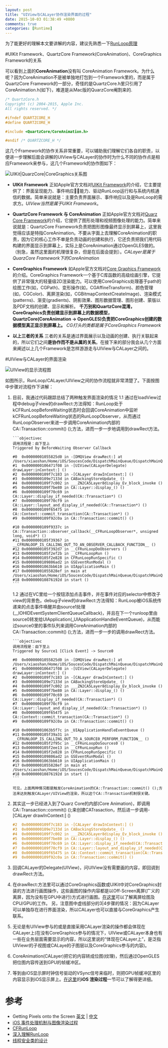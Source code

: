 ```yaml
---
layout: post
title: "UIView与CALayer协作渲染界面的过程"
date: 2015-10-03 01:38:49 +0800
comments: true
categories: [Runtime]
---
```


<!--more-->

为了能更好的理解本文要讲解的内容，建议先熟悉一下[RunLoop原理](http://blog.handy.wang/blog/2014/05/26/runloopxue-xi-bi-ji-1/)

#UIKit Framework、QuartzCore Framework(CoreAnimation)、CoreGraphics Framework的关系

可以看到上面的**CoreAnimation**没有叫 CoreAnimation Framework。为什么呢？因为CoreAnimation不是被单独地打包到一个Framework里的，而是属于QuartzCore Framework的一部分，奇怪的是QuartzCore.h里只引用了CoreAnimation.h(如下)，难道是从Mac版的QuarzCore阉割来的.

```objectivec
/* QuartzCore.h
Copyright (c) 2004-2015, Apple Inc.
All rights reserved. */

#ifndef QUARTZCORE_H
#define QUARTZCORE_H

#include <QuartzCore/CoreAnimation.h>

#endif /* QUARTZCORE_H */
```

这几个Framework的协作关系非常重要，可以辅助我们理解它们各自的职责，以便进一步理解后面会讲解的UIView与CALayer的协作时为什么不同的协作点是相应Framework来参与，这几个Framework的协作图如下：

![UIKit|QuarzCore|CoreGraphics关系图](https://raw.githubusercontent.com/Handy-Wang/Handy-Wang.github.io/source/source/_posts/img/UIKit-QuarzCore-CoreGraphics-relations.jpg "UIKit|QuarzCore|CoreGraphics关系图")

* **UIKit Framework**
正如Apple官方文档对[UIKit Framework](https://developer.apple.com/library/ios/documentation/UIKit/Reference/UIKit_Framework/)的介绍，它主要提供了：界面呈现能力、事件响应能力、驱动RunLoop运行和与系统内核通信的数据。简单来说就是：主要负责界面展示、事件响应以及是RunLoop的需求方。*UIView当然是属于UIKit Framework*。

* **QuartzCore Framework 与 CoreAnimation**
正如Apple官方文档对[Quarz Core Framework](https://developer.apple.com/library/mac/documentation/GraphicsImaging/Reference/QuartzCoreRefCollection/)的介绍，它提供了图形处理和视频图像处理的能力。简单来说就是：QuartzCore Framework负责把图形图像最终显示到屏幕上，这里我觉得应该是特指CoreAnimation。不要从字面上去理解CoreAnimation的职责，因为它的核心工作不单是负责动画的创建和执行，它还负责把我们用代码构建的界面显示到屏幕上，实际上是CoreAnimation通过OpenGLES做的。（别急，虽然这里面的机理很复杂，但是在后面会提到）。*CALayer是属于QuarzCore Framework下的CoreAnimation*

* **CoreGraphics Framework**
如Apple官方文档对[Core Graphics Framework](https://developer.apple.com/library/prerelease/ios/documentation/CoreGraphics/Reference/CoreGraphics_Framework/index.html)的介绍。CoreGraphics Framework一个基于C库函数的高级绘画引擎，它提供了非常强大的轻量级2D渲染能力。可以使用CoreGraphics处理基于path的绘图工作(如，CGPath)、变形操作(如，CGAffineTransform)、颜色管理(如，CGColor)、离屏渲染(如，CGBitmapContextCreateImage)、渲染模式(patterns)、渐变(gradients)、阴影效果、图形数据管理、图形创建、蒙版以及PDF文档的创建、显示和解析。
**千万别和QuartzCore混淆，CoreGraphics负责创建显示到屏幕上的数据模型，QuartzCore(CoreAnimation -> OpenGLES)负责把CoreGraphics创建的数据模型真正显示到屏幕上。** *CG打头的类都是属于CoreGraphics Framework*

* **以上三者的关系**
三者的关系是通过界面展示以及动画的创建、执行关联起来的，所以它们之间**是协作而不是从属的关系**。在接下来的部分我会从几个方面来阐述以上几个Framework是怎样游游走与UIView与CALayer之间的。

#UIView与CALayer的界面渲染

![UIView的显示流程图](https://raw.githubusercontent.com/Handy-Wang/Handy-Wang.github.io/source/source/_posts/img/uiview_rendering_process.jpg "UIView的显示流程图")

如图所示，RunLoop/CALayer/UIView之间的协作流程就非常清楚了。下面按图中步骤对流程作下讲解：

1.  目前，我通过代码跟踪总结了两种触发界面渲染的情况
	1.1 通过在loadView过程中debug子view的drawRect:方法得知：RunLoop处于kCFRunLoopBeforeWaiting状态时会回调CoreAnimation中监听kCFRunLoopBeforeWaiting状态的RunLoopObserver，从而通过RunLoopObserver来进一步调用CoreAnimation内部的CA::Transaction::commit() ();方法，进而一步一步地调用到drawRect方法。

		```objectivec
		调用流程是：由下至上
		Triggered by BeforeWaiting Observer Callback
			
		#0	0x00000001055825d0 in -[DMQView drawRect:] at /Users/xiaoshan/Home/iOS/SoucesCode/DispatchMainQueue/DispatchMainQueue/DMQView.m:16
		#1	0x0000000106471f08 in -[UIView(CALayerDelegate) drawLayer:inContext:] ()
		#2	0x0000000109f7c183 in -[CALayer drawInContext:] ()
		#3	0x0000000109e7133d in CABackingStoreUpdate_ ()
		#4	0x0000000109f7c002 in ___ZN2CA5Layer8display_Ev_block_invoke ()
		#5	0x0000000109f7be80 in CA::Layer::display_() ()
		#6	0x0000000109f70c69 in CA::Layer::display_if_needed(CA::Transaction*) ()
		#7	0x0000000109f70cf9 in CA::Layer::layout_and_display_if_needed(CA::Transaction*) ()
		#8	0x0000000109f65475 in CA::Context::commit_transaction(CA::Transaction*) ()
		#9	0x0000000109f92c0a in CA::Transaction::commit() ()
			
		#10	0x0000000109f9337c in CA::Transaction::observer_callback(__CFRunLoopObserver*, unsigned long, void*) ()
		#11	0x0000000105f39367 in __CFRUNLOOP_IS_CALLING_OUT_TO_AN_OBSERVER_CALLBACK_FUNCTION__ ()
		#12	0x0000000105f392d7 in __CFRunLoopDoObservers ()
		#13	0x0000000105f2ef2b in __CFRunLoopRun ()
		#14	0x0000000105f2e828 in CFRunLoopRunSpecific ()
		#15	0x0000000109806ad2 in GSEventRunModal ()
		#16	0x00000001063bb610 in UIApplicationMain ()
		#17	0x00000001055828ef in main at /Users/xiaoshan/Home/iOS/SoucesCode/DispatchMainQueue/DispatchMainQueue/main.m:14
		#18	0x000000010876192d in start ()
		```
			
	1.2 通过在VC里给一个按钮添加点击事件，并在事件对应的selector中修改子view的背景色，debug子view的drawRect:方法得知：RunLoop被iOS系统传递来的点击事件唤醒并由source1处理(__IOHIDEventSystemClientQueueCallback)，并且在下一个runloop里由source0转发给UIApplication(_UIApplicationHandleEventQueue)，从而能过source0里的事件队列来调用CoreAnimation内部的CA::Transaction::commit() ();方法，进而一步一步的调用drawRect方法。

		```objectivec
		调用流程是：由下至上
		Triggered by Source1 [Click Event] -> Source0
			
		#0	0x00000001055825d0 in -[DMQView drawRect:] at /Users/xiaoshan/Home/iOS/SoucesCode/DispatchMainQueue/DispatchMainQueue/DMQView.m:16
		#1	0x0000000106471f08 in -[UIView(CALayerDelegate) drawLayer:inContext:] ()
		#2	0x0000000109f7c183 in -[CALayer drawInContext:] ()
		#3	0x0000000109e7133d in CABackingStoreUpdate_ ()
		#4	0x0000000109f7c002 in ___ZN2CA5Layer8display_Ev_block_invoke ()
		#5	0x0000000109f7be80 in CA::Layer::display_() ()
		#6	0x0000000109f70c69 in CA::Layer::display_if_needed(CA::Transaction*) ()
		#7	0x0000000109f70cf9 in CA::Layer::layout_and_display_if_needed(CA::Transaction*) ()
		#8	0x0000000109f65475 in CA::Context::commit_transaction(CA::Transaction*) ()
		#9	0x0000000109f92c0a in CA::Transaction::commit() ()
			
		#10	0x00000001063b5f7c in _UIApplicationHandleEventQueue ()
		#11	0x0000000105f39a31 in __CFRUNLOOP_IS_CALLING_OUT_TO_A_SOURCE0_PERFORM_FUNCTION__ ()
		#12	0x0000000105f2f95c in __CFRunLoopDoSources0 ()
		#13	0x0000000105f2ee13 in __CFRunLoopRun ()
		#14	0x0000000105f2e828 in CFRunLoopRunSpecific ()
		#15	0x0000000109806ad2 in GSEventRunModal ()
		#16	0x00000001063bb610 in UIApplicationMain ()
		#17	0x00000001055828ef in main at /Users/xiaoshan/Home/iOS/SoucesCode/DispatchMainQueue/DispatchMainQueue/main.m:14
		#18	0x000000010876192d in start ()
		```
			
		可见，上面两种情况都是触发CoreAnimation的CA::Transaction::commit() ();方法来达到触发CALayer/UIView的渲染，所以这个CA::Transaction机制很关键。
2. 其实这一步已经进入到了Quarz Core的内部(Core Animation)，即调用CA::Transaction::commit() ();来创建CATrasaction，然后进一步调用-[CALayer drawInContext:] ()

	```objectivec
	#2	0x0000000109f7c183 in -[CALayer drawInContext:] ()
	#3	0x0000000109e7133d in CABackingStoreUpdate_ ()
	#4	0x0000000109f7c002 in ___ZN2CA5Layer8display_Ev_block_invoke ()
	#5	0x0000000109f7be80 in CA::Layer::display_() ()
	#6	0x0000000109f70c69 in CA::Layer::display_if_needed(CA::Transaction*) ()
	#7	0x0000000109f70cf9 in CA::Layer::layout_and_display_if_needed(CA::Transaction*) ()
	#8	0x0000000109f65475 in CA::Context::commit_transaction(CA::Transaction*) ()
	#9	0x0000000109f92c0a in CA::Transaction::commit() ()
	```
		
3. 回调CALayer的Delegate(UIView)，问UIView没有需要画的内容，即回调到drawRect:方法。
4. 在drawRect:方法里可以通过CoreGraphics函数或UIKit中对CoreGraphics封装的方法进行画图操作，这些画图的操作内容都是以Off-Screen离屏(广义的离屏，因为没有在GPU中进行)方式进行画图。[在这里](http://objccn.io/issue-3-1/)可以了解离屏绘图及CPU/GPU的工作。 另，注意图中虚线部分的3|4步骤的情况：因为CALayer可以单独存在进行界面渲染，所以CALayer也可以直接与CoreGraphics产生联系。
5. 无论是有UIView参与的或是直接采用CALayer渲染的操作都会体现在CALayer上(在没有CoreGraphics参与的情况下，UIView或CALayer本身也有一些在业务层面需要显示的内容，所以这里说的“体现在CALayer上”，是泛指UIViewr的子视图或CALaye的子图层以及CoreGraphics参与的内容)。
6. CoreAnimation(CALayer)把它的内容转成位图(纹理)，然后通过OpenGLES把位图内容传送到GPU的帧缓冲区。
7. 等到由iOS显示屏时钟信号驱动的VSync信号来临时，则把GPU帧缓冲区里的内容显示到iOS显示屏上。[在这里](http://mp.weixin.qq.com/s?__biz=MzAwNDY1ODY2OQ==&mid=400417748&idx=1&sn=0c5f6747dd192c5a0eea32bb4650c160&scene=4#wechat_redirect)的**iOS 渲染过程**一节可以了解得更详细。

# 参考
* Getting Pixels onto the Screen   [英文](https://www.objc.io/issues/3-views/moving-pixels-onto-the-screen/)   |   [中文](http://objccn.io/issue-3-1/)
* [iOS 事件处理机制与图像渲染过程](http://mp.weixin.qq.com/s?__biz=MzAwNDY1ODY2OQ==&mid=400417748&idx=1&sn=0c5f6747dd192c5a0eea32bb4650c160&scene=4#wechat_redirect)
* [CFRunLoop](https://github.com/ming1016/study/wiki/CFRunLoop)
* [深入理解RunLoop](http://blog.ibireme.com/2015/05/18/runloop/)
* [线程安全类的设计](http://objccn.io/issue-2-4/)